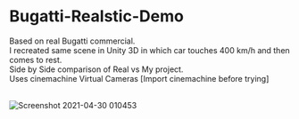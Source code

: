 # Bugatti-Realstic-Demo
Based on real Bugatti commercial. <br/>
I recreated same scene in Unity 3D in which car touches 400 km/h and then comes to rest. <br/>
Side by Side comparison of Real vs My project. <br/>
Uses cinemachine Virtual Cameras [Import cinemachine before trying]
<br/>
<br/>

![Screenshot 2021-04-30 010453](https://user-images.githubusercontent.com/60938632/116607811-16cddc80-a950-11eb-8788-94ea4e64206f.png)
